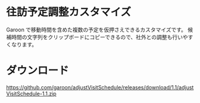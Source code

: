 # 往訪予定調整カスタマイズ
Garoon で移動時間を含めた複数の予定を仮押さえできるカスタマイズです。
候補時間の文字列をクリップボードにコピーできるので、社外との調整も行いやすくなります。

# ダウンロード
https://github.com/garoon/adjustVisitSchedule/releases/download/1.1/adjustVisitSchedule-1.1.zip
